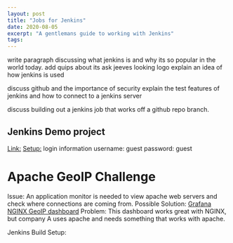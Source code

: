 ```yaml
---
layout: post
title: "Jobs for Jenkins"
date: 2020-08-05
excerpt: "A gentlemans guide to working with Jenkins"
tags:
---
```


write paragraph discussing what jenkins is and why its so popular in the world today.
add quips about its ask jeeves looking logo
explain an idea of how jenkins is used

discuss github and the importance of security
explain the test features of jenkins and how to connect to a jenkins server

discuss building out a jenkins job that works off a github repo branch.

## Jenkins Demo project
[Link:](https://github.com/tmeralus/jenkins-build-projects.git)
[Setup:](https://github.com/tmeralus/jenkins-build-projects/blob/master/README.md)
login information
username: guest
password: guest


# Apache GeoIP Challenge

Issue: An application monitor is needed to view apache web servers and check where connections are coming from.
Possible Solution: [Grafana NGINX GeoIP dashboard](https://grafana.com/grafana/dashboards/8342)
Problem: This dashboard works great with NGINX, but company A uses apache and needs something that works with apache.

Jenkins Build Setup:
